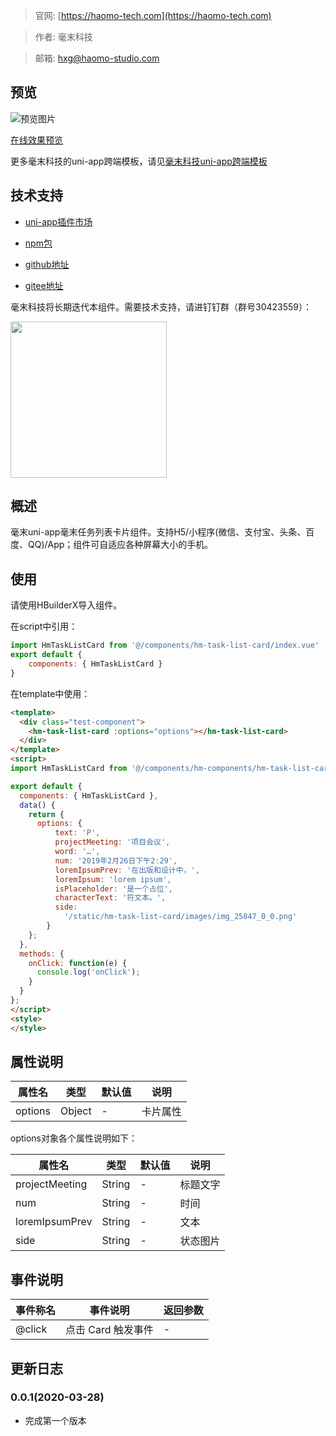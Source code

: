 > 官网: [https://haomo-tech.com](https://haomo-tech.com)

> 作者: 毫末科技

> 邮箱: hxg@haomo-studio.com

## 预览

![预览图片](http://downloads.haomo-tech.com/uniapp/hm-task-list-card.png)

[在线效果预览](http://template.uniapp.haomo-tech.com/pages/haomo/test-component/hm-task-list-card)

更多毫末科技的uni-app跨端模板，请见[毫末科技uni-app跨端模板](https://haomo-tech.com/sale.html)

## 技术支持

* [uni-app插件市场](https://ext.dcloud.net.cn/plugin?id=1527)

* [npm包](https://www.npmjs.com/package/hm-uniapp-task-list-card)

* [github地址](https://github.com/haomo-studio/hm-uniapp-task-list-card)

* [gitee地址](https://gitee.com/haomo/hm-uniapp-task-list-card)

毫末科技将长期迭代本组件。需要技术支持，请进钉钉群（群号30423559）：

<img width="250" src="http://downloads.haomo-tech.com/%E6%AF%AB%E6%9C%ABuniapp%E7%BB%84%E4%BB%B6%E6%8A%80%E6%9C%AF%E6%94%AF%E6%8C%81.jpg">

## 概述

毫末uni-app毫末任务列表卡片组件。支持H5/小程序(微信、支付宝、头条、百度、QQ)/App；组件可自适应各种屏幕大小的手机。

## 使用

请使用HBuilderX导入组件。

在script中引用：

```javascript
import HmTaskListCard from '@/components/hm-task-list-card/index.vue'
export default {
    components: { HmTaskListCard }
}
```

在template中使用：

```html
<template>
  <div class="test-component">
    <hm-task-list-card :options="options"></hm-task-list-card>
  </div>
</template>
<script>
import HmTaskListCard from '@/components/hm-components/hm-task-list-card/index.vue'

export default {
  components: { HmTaskListCard },
  data() {
    return {
      options: {
          text: 'P',
          projectMeeting: '项目会议',
          word: '…',
          num: '2019年2月26日下午2:29',
          loremIpsumPrev: '在出版和设计中，',
          loremIpsum: 'lorem ipsum',
          isPlaceholder: '是一个占位',
          characterText: '符文本。',
          side:
            '/static/hm-task-list-card/images/img_25847_0_0.png'
        }
    };
  },
  methods: {
    onClick: function(e) {
      console.log('onClick');
    }
  }
};
</script>
<style>
</style>

```

## 属性说明

| 属性名        | 类型     | 默认值 | 说明                                                                       |
|-----------   |---------|--------|----------------------------------------------------------------------------|
| options        | Object  | -      | 卡片属性                                                                   |

options对象各个属性说明如下：

| 属性名        | 类型     | 默认值 | 说明                                                                       |
|-----------   |---------|--------|----------------------------------------------------------------------------|
| projectMeeting        | String  | -      | 标题文字                                                                   |
| num        | String  | -      | 时间                                                                   |
| loremIpsumPrev        | String  | -      | 文本                                                                   |
| side        | String  | -      | 状态图片                                                                   |

## 事件说明

| 事件称名   | 事件说明           | 返回参数 |
|----------|--------------------|----------|
| @click   | 点击 Card 触发事件 | -        |

## 更新日志

### 0.0.1(2020-03-28)

* 完成第一个版本